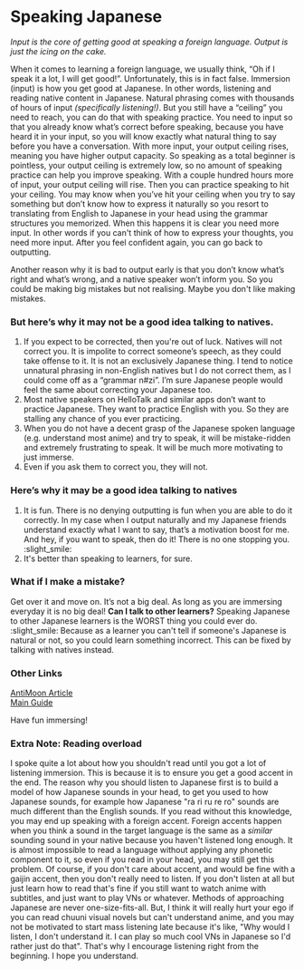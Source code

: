 # Speaking Japanese

*Input is the core of getting good at speaking a foreign language.*
*Output is just the icing on the cake.*

When it comes to learning a foreign language, we usually think, “Oh if I speak it a lot, I will get good!”. Unfortunately, this is in fact false.
Immersion (input) is how you get good at Japanese. In other words, listening and reading native content in Japanese. Natural phrasing comes with thousands of hours of input *(specifically listening!)*. But you still have a “ceiling” you need to reach, you can do that with speaking practice.
You need to input so that you already know what’s correct before speaking, because you have heard it in your input, so you will know exactly what natural thing to say before you have a conversation.
With more input, your output ceiling rises, meaning you have higher output capacity. So speaking as a total beginner is pointless, your output ceiling is extremely low, so no amount of speaking practice can help you improve speaking. With a couple hundred hours more of input, your output ceiling will rise. Then you can practice speaking to hit your ceiling. You may know when you’ve hit your ceiling when you try to say something but don’t know how to express it naturally so you resort to translating from English to Japanese in your head using the grammar structures you memorized. When this happens it is clear you need more input. In other words if you can't think of how to express your thoughts, you need more input. After you feel confident again, you can go back to outputting.

Another reason why it is bad to output early is that you don’t know what’s right and what’s wrong, and a native speaker won’t inform you. So you could be making big mistakes but not realising.  Maybe you don't like making mistakes.

### But here’s why it may not be a good idea talking to natives.
1. If you expect to be corrected, then you're out of luck. Natives will not correct you. It is impolite to correct someone’s speech, as they could take offense to it. It is not an exclusively Japanese thing. I tend to notice unnatural phrasing in non-English natives but I do not correct them, as I could come off as a “grammar n#zi”. I’m sure Japanese people would feel the same about correcting your Japanese too.
2. Most native speakers on HelloTalk and similar apps don’t want to practice Japanese. They want to practice English with you. So they are stalling any chance of you ever practicing.
3. When you do not have a decent grasp of the Japanese spoken language (e.g. understand most anime) and try to speak, it will be mistake-ridden and extremely frustrating to speak. It will be much more motivating to just immerse.
4. Even if you ask them to correct you, they will not.

### Here’s why it may be a good idea talking to natives
1. It is fun. There is no denying outputting is fun when you are able to do it correctly. In my case when I output naturally and my Japanese friends understand exactly what I want to say, that’s a motivation boost for me. And hey, if you want to speak, then do it! There is no one stopping you. :slight_smile:
2. It's better than speaking to learners, for sure.

### What if I make a mistake?
Get over it and move on. It’s not a big deal. As long as you are immersing everyday it is no big deal!
**Can I talk to other learners?**
Speaking Japanese to other Japanese learners is the WORST thing you could ever do. :slight_smile: Because as a learner you can't tell if someone's Japanese is natural or not, so you could learn something incorrect. This can be fixed by talking with natives instead.

### Other Links
[AntiMoon Article](http://www.antimoon.com/other/myths-speaking.htm)  
[Main Guide](/guide)  

Have fun immersing!

### Extra Note: Reading overload

I spoke quite a lot about how you shouldn't read until you got a lot of listening immersion. This is because it is to ensure you get a good accent in the end. The reason why you should listen to Japanese first is to build a model of how Japanese sounds in your head, to get you used to how Japanese sounds, for example how Japanese "ra ri ru re ro" sounds are much different than the English sounds. If you read without this knowledge, you may end up speaking with a foreign accent. Foreign accents happen when you think a sound in the target language is the same as a *similar* sounding sound in your native because you haven't listened long enough. It is almost impossible to read a language without applying any phonetic component to it, so even if you read in your head, you may still get this problem.
Of course, if you don't care about accent, and would be fine with a gaijin accent, then you don't really need to listen. If you don't listen at all but just learn how to read that's fine if you still want to watch anime with subtitles, and just want to play VNs or whatever. Methods of approaching Japanese are never one-size-fits-all. But, I think it will really hurt your ego if you can read chuuni visual novels but can't understand anime, and you may not be motivated to start mass listening late because it's like, "Why would I listen, I don't understand it. I can play so much cool VNs in Japanese so I'd rather just do that". That's why I encourage listening right from the beginning. I hope you understand.
